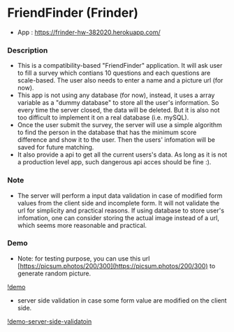 # FriendFinder (Frinder)

* App : https://frinder-hw-382020.herokuapp.com/

### Description
* This is a compatibility-based "FriendFinder" application. It will ask user to fill a survey which contians 10 questions and each questions are scale-based. The user also needs to enter a name and a picture url (for now).
* This app is not using any database (for now), instead, it uses a array variable as a "dummy database" to store all the user's information. So every time the server closed, the data will be deleted. But it is also not too difficult to implement it on a real database (i.e. mySQL).
* Once the user submit the survey, the server will use a simple algorithm to find the person in the database that has the minimum score difference and show it to the user. Then the users' infomation will be saved for future matching.
* It also provide a api to get all the current users's data. As long as it is not a production level app, such dangerous api acces should be fine :).

### Note
* The server will perform a input data validation in case of modified form values from the client side and incomplete form. It will not validate the url for simplicity and practical reasons. If using database to store user's infomation, one can consider storing the actual image instead of a url, which seems more reasonable and practical.

### Demo

* Note: for testing purpose, you can use this url [https://picsum.photos/200/300](https://picsum.photos/200/300) to generate random picture. 

[!demo](demo/demo.gif)


* server side validation in case some form value are modified on the client side.

[!demo-server-side-validatoin](demo/demo-server-side-validation.gif)

